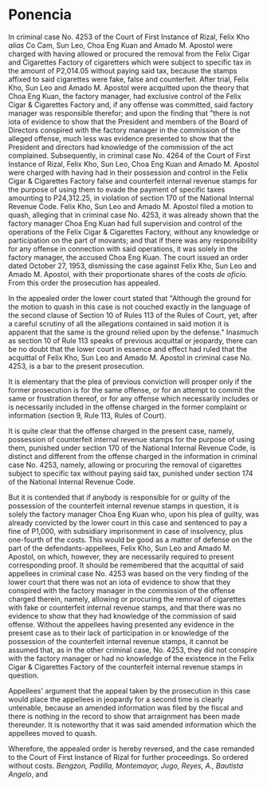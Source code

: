 # Ponencia

In criminal case No. 4253 of the Court of First Instance of Rizal, Felix Kho *alias* Co Cam, Sun Leo, Choa Eng Kuan and Amado M. Apostol were charged with having allowed or procured the removal from the Felix Cigar and Cigarettes Factory of cigaretters which were subject to specific tax in the amount of P2,014.05 without paying said tax, because the stamps affixed to said cigarettes were fake, false and counterfeit. After trial, Felix Kho, Sun Leo and Amado M. Apostol were acquitted upon the theory that Choa Eng Kuan, the factory manager, had exclusive control of the Felix Cigar & Cigarettes Factory and, if any offense was committed, said factory manager was responsible therefor; and upon the finding that "there is not iota of evidence to show that the President and members of the Board of Directors conspired with the factory manager in the commission of the alleged offense, much less was evidence presented to show that the President and directors had knowledge of the commission of the act complained. Subsequently, in criminal case No. 4264 of the Court of First Instance of Rizal, Felix Kho, Sun Leo, Choa Eng Kuan and Amado M. Apostol were charged with having had in their possession and control in the Felix Cigar & Cigarettes Factory false and counterfeit internal revenue stamps for the purpose of using them to evade the payment of specific taxes amounting to P24,312.25, in violation of section 170 of the National Internal Revenue Code. Felix Kho, Sun Leo and Amado M. Apostol filed a motion to quash, alleging that in criminal case No. 4253, it was already shown that the factory manager Choa Eng Kuan had full supervision and control of the operations of the Felix Cigar & Cigarettes Factory, without any knowledge or participation on the part of movants; and that if there was any responsibility for any offense in connection with said operations, it was solely in the factory manager, the accused Choa Eng Kuan. The court issued an order dated October 27, 1953, dismissing the case against Felix Kho, Sun Leo and Amado M. Apostol, with their proportionate shares of the costs *de oficio*. From this order the prosecution has appealed.

 In the appealed order the lower court stated that "Although the ground for the motion to quash in this case is not couched exactly in the language of the second clause of Section 10 of Rules 113 of the Rules of Court, yet, after a careful scrutiny of all the allegations contained in said motion it is apparent that the same is the ground relied upon by the defense." Inasmuch as section 10 of Rule 113 speaks of previous acquittal or jeopardy, there can be no doubt that the lower court in essence and effect had ruled that the acquittal of Felix Kho, Sun Leo and Amado M. Apostol in criminal case No. 4253, is a bar to the present prosecution.

 It is elementary that the plea of previous conviction will prosper only if the former prosecution is for the same offense, or for an attempt to commit the same or frustration thereof, or for any offense which necessarily includes or is necessarily included in the offense charged in the former complaint or information (section 9, Rule 113, Rules of Court).

 It is quite clear that the offense charged in the present case, namely, possession of counterfeit internal revenue stamps for the purpose of using them, punished under section 170 of the National Internal Revenue Code, is distinct and different from the offense charged in the information in criminal case No. 4253, namely, allowing or procuring the removal of cigarettes subject to specific tax without paying said tax, punished under section 174 of the National Internal Revenue Code.

 But it is contended that if anybody is responsible for or guilty of the possession of the counterfeit internal revenue stamps in question, it is solely the factory manager Choa Eng Kuan who, upon his plea of guilty, was already convicted by the lower court in this case and sentenced to pay a fine of P1,000, with subsidiary imprisonment in case of insolvency, plus one-fourth of the costs. This would be good as a matter of defense on the part of the defendants-appellees, Felix Kho, Sun Leo and Amado M. Apostol, on which, however, they are necessarily required to present corresponding proof. It should be remembered that the acquittal of said appellees in criminal case No. 4253 was based on the very finding of the lower court that there was not an iota of evidence to show that they conspired with the factory manager in the commission of the offense charged therein, namely, allowing or procuring the removal of cigarettes with fake or counterfeit internal revenue stamps, and that there was no evidence to show that they had knowledge of the commission of said offense. Without the appellees having presented any evidence in the present case as to their lack of participation in or knowledge of the possession of the counterfeit internal revenue stamps, it cannot be assumed that, as in the other criminal case, No. 4253, they did not conspire with the factory manager or had no knowledge of the existence in the Felix Cigar & Cigarettes Factory of the counterfeit internal revenue stamps in question.

 Appellees' argument that the appeal taken by the prosecution in this case would place the appellees in jeopardy for a second time is clearly untenable, because an amended information was filed by the fiscal and there is nothing in the record to show that arraignment has been made thereunder. It is noteworthy that it was said amended information which the appellees moved to quash.

Wherefore, the appealed order is hereby reversed, and the case remanded to the Court of First Instance of Rizal for further proceedings. So ordered without costs. *Bengzon, Padilla, Montemayor, Jugo, Reyes, A., Bautista Angelo*, and